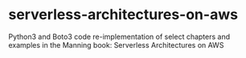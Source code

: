 # serverless-architectures-on-aws
Python3 and Boto3 code re-implementation of select chapters and examples in the Manning book: Serverless Architectures on AWS
